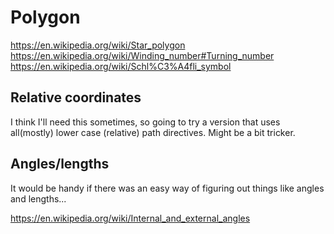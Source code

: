 Polygon
=======


https://en.wikipedia.org/wiki/Star_polygon
https://en.wikipedia.org/wiki/Winding_number#Turning_number
https://en.wikipedia.org/wiki/Schl%C3%A4fli_symbol




Relative coordinates
--------------------

I think I'll need this sometimes, so going to try a version that uses all(mostly) lower case (relative) path directives.
Might be a bit tricker.


Angles/lengths
--------------

It would be handy if there was an easy way of figuring out things like angles and lengths...

https://en.wikipedia.org/wiki/Internal_and_external_angles


